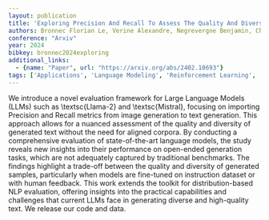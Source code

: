 ```yaml
---
layout: publication
title: 'Exploring Precision And Recall To Assess The Quality And Diversity Of Llms'
authors: Bronnec Florian Le, Verine Alexandre, Negrevergne Benjamin, Chevaleyre Yann, Allauzen Alexandre
conference: "Arxiv"
year: 2024
bibkey: bronnec2024exploring
additional_links:
  - {name: "Paper", url: "https://arxiv.org/abs/2402.10693"}
tags: ['Applications', 'Language Modeling', 'Reinforcement Learning', 'Tools']
---
```

We introduce a novel evaluation framework for Large Language Models (LLMs)
such as \textsc\{Llama-2\} and \textsc\{Mistral\}, focusing on importing Precision
and Recall metrics from image generation to text generation. This approach
allows for a nuanced assessment of the quality and diversity of generated text
without the need for aligned corpora. By conducting a comprehensive evaluation
of state-of-the-art language models, the study reveals new insights into their
performance on open-ended generation tasks, which are not adequately captured
by traditional benchmarks. The findings highlight a trade-off between the
quality and diversity of generated samples, particularly when models are
fine-tuned on instruction dataset or with human feedback. This work extends the
toolkit for distribution-based NLP evaluation, offering insights into the
practical capabilities and challenges that current LLMs face in generating
diverse and high-quality text. We release our code and data.
